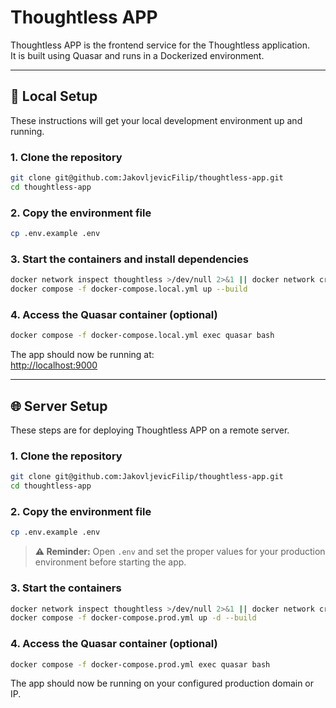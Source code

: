 # Thoughtless APP

Thoughtless APP is the frontend service for the Thoughtless application.  
It is built using Quasar and runs in a Dockerized environment.

---

## 🚀 Local Setup

These instructions will get your local development environment up and running.

### 1. Clone the repository

```bash
git clone git@github.com:JakovljevicFilip/thoughtless-app.git
cd thoughtless-app
```

### 2. Copy the environment file

```bash
cp .env.example .env
```

### 3. Start the containers and install dependencies

```bash
docker network inspect thoughtless >/dev/null 2>&1 || docker network create thoughtless
docker compose -f docker-compose.local.yml up --build
```

### 4. Access the Quasar container (optional)

```bash
docker compose -f docker-compose.local.yml exec quasar bash
```

The app should now be running at:  
[http://localhost:9000](http://localhost:9000)

---

## 🌐 Server Setup

These steps are for deploying Thoughtless APP on a remote server.

### 1. Clone the repository

```bash
git clone git@github.com:JakovljevicFilip/thoughtless-app.git
cd thoughtless-app
```

### 2. Copy the environment file

```bash
cp .env.example .env
```

> **⚠️ Reminder:** Open `.env` and set the proper values for your production environment before starting the app.

### 3. Start the containers

```bash
docker network inspect thoughtless >/dev/null 2>&1 || docker network create thoughtless
docker compose -f docker-compose.prod.yml up -d --build
```

### 4. Access the Quasar container (optional)

```bash
docker compose -f docker-compose.prod.yml exec quasar bash
```

The app should now be running on your configured production domain or IP.
